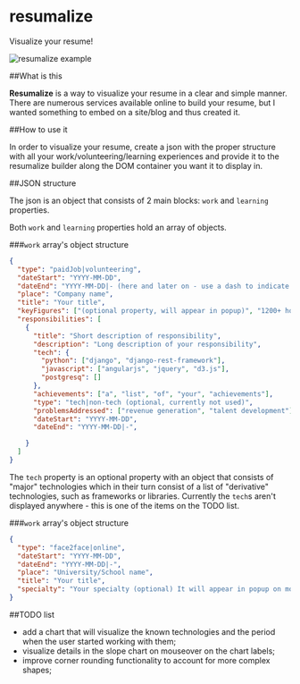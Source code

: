 # resumalize
Visualize your resume!

![resumalize example](https://github.com/iulian4ik/resumalize/blob/master/Resumalize_example.png)

##What is this

**Resumalize** is a way to visualize your resume in a clear and simple manner. There are numerous services available
online to build your resume, but I wanted something to embed on a site/blog and thus created it.

##How to use it

In order to visualize your resume, create a json with the proper structure with all your work/volunteering/learning
experiences and provide it to the resumalize builder along the DOM container you want it to display in.

##JSON structure

The json is an object that consists of 2 main blocks: `work` and `learning` properties.

Both `work` and `learning` properties hold an array of objects.

###`work` array's object structure

```json
{
  "type": "paidJob|volunteering",
  "dateStart": "YYYY-MM-DD",
  "dateEnd": "YYYY-MM-DD|- (here and later on - use a dash to indicate current date)",
  "place": "Company name",
  "title": "Your title",
  "keyFigures": ["(optional property, will appear in popup)", "1200+ hours of training", "1800+ people trained"],
  "responsibilities": [
    {
      "title": "Short description of responsibility",
      "description": "Long description of your responsibility",
      "tech": {
        "python": ["django", "django-rest-framework"],
        "javascript": ["angularjs", "jquery", "d3.js"],
        "postgresq": []
      },
      "achievements": ["a", "list", "of", "your", "achievements"],
      "type": "tech|non-tech (optional, currently not used)",
      "problemsAddressed": ["revenue generation", "talent development"],
      "dateStart": "YYYY-MM-DD",
      "dateEnd": "YYYY-MM-DD|-",

    }
  ]
}
```
The `tech` property is an optional property with an object that consists of "major" technologies which in their turn consist of a list of "derivative"
technologies, such as frameworks or libraries. Currently the `tech`s aren't displayed anywhere - this is one of the items on the TODO list.


###`work` array's object structure

```json
{
  "type": "face2face|online",
  "dateStart": "YYYY-MM-DD",
  "dateEnd": "YYYY-MM-DD|-",
  "place": "University/School name",
  "title": "Your title",
  "specialty": "Your specialty (optional) It will appear in popup on mousemove."
}
```

##TODO list

- add a chart that will visualize the known technologies and the period when the user started working with them;
- visualize details in the slope chart on mouseover on the chart labels;
- improve corner rounding functionality to account for more complex shapes;